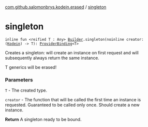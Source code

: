 [com.github.salomonbrys.kodein.erased](index.md) / [singleton](.)

# singleton

`inline fun <reified T : Any> `[`Builder`](../com.github.salomonbrys.kodein/-kodein/-builder/index.md)`.singleton(noinline creator: (`[`Kodein`](../com.github.salomonbrys.kodein/-kodein/index.md)`) -> T): `[`ProviderBinding`](../com.github.salomonbrys.kodein/-provider-binding/index.md)`<T>`

Creates a singleton: will create an instance on first request and will subsequently always return the same instance.

T generics will be erased!

### Parameters

`T` - The created type.

`creator` - The function that will be called the first time an instance is requested. Guaranteed to be called only once. Should create a new instance.

**Return**
A singleton ready to be bound.


